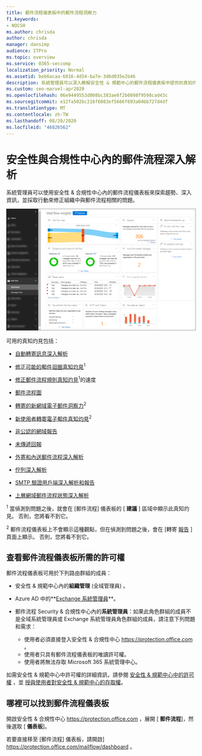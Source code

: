 ```yaml
---
title: 郵件流程儀表板中的郵件流程洞察力
f1.keywords:
- NOCSH
ms.author: chrisda
author: chrisda
manager: dansimp
audience: ITPro
ms.topic: overview
ms.service: O365-seccomp
localization_priority: Normal
ms.assetid: beb6acaa-6016-4d54-ba7e-3d6d035e2b46
description: 系統管理員可以深入瞭解安全性 & 規範中心的郵件流程儀表板中提供的真知灼見和報告。
ms.custom: seo-marvel-apr2020
ms.openlocfilehash: 06e9449553d008bc383ae6f2b6098f9598cad43c
ms.sourcegitcommit: e12fa502bc216f6083ef5666f693a04bb727d4df
ms.translationtype: MT
ms.contentlocale: zh-TW
ms.lasthandoff: 08/20/2020
ms.locfileid: "46826562"
---
```

# <a name="mail-flow-insights-in-the-security--compliance-center"></a>安全性與合規性中心內的郵件流程深入解析

系統管理員可以使用安全性 & 合規性中心內的郵件流程儀表板來探索趨勢、深入資訊，並採取行動來修正組織中與郵件流程相關的問題。

![安全性 & 規範中心內的郵件流程儀表板](../../media/mail-flow-dashboard-v2.png)

可用的真知灼見包括：

- [自動轉寄訊息深入解析](mfi-auto-forwarded-messages-report.md)

- [修正可能的郵件迴圈真知灼見](mfi-mail-loop-insight.md)<sup>1</sup>

- [修正郵件流程規則真知灼見](mfi-slow-mail-flow-rules-insight.md)<sup>1</sup>的速度

- [郵件流程圖](mfi-mail-flow-map-report.md)

- [轉寄的新網域電子郵件洞察力](mfi-new-domains-being-forwarded-email.md)<sup>2</sup>

- [新使用者轉寄電子郵件真知灼見](mfi-new-users-forwarding-email.md)<sup>2</sup>

- [非公認的網域報告](mfi-non-accepted-domain-report.md)

- [未傳遞回報](mfi-non-delivery-report.md)

- [外寄和內送郵件流程深入解析](mfi-outbound-and-inbound-mail-flow.md)

- [佇列深入解析](mfi-queue-alerts-and-queues.md)

- [SMTP 驗證用戶端深入解析和報告](mfi-smtp-auth-clients-report.md)

- [上層網域郵件流程狀態深入解析](mfi-domain-mail-flow-status-insight.md)

<sup>1</sup> 當偵測到問題之後，就會在 [郵件流程] 儀表板的 [ **建議** ] 區域中顯示此真知灼見。 否則，您將看不到它。

<sup>2</sup> 郵件流程儀表板上不會顯示這種觀點，但在偵測到問題之後，會在 [轉寄 [報告](view-mail-flow-reports.md#forwarding-report) ] 頁面上顯示。 否則，您將看不到它。

## <a name="permissions-required-to-view-the-mail-flow-dashboard"></a>查看郵件流程儀表板所需的許可權

郵件流程儀表板可用於下列路由群組的成員：

- 安全性 & 規範中心內的**組織管理** (全域管理員) 。

- Azure AD 中的**[Exchange 系統管理員](https://docs.microsoft.com/azure/active-directory/users-groups-roles/directory-assign-admin-roles#exchange-administrator)**。

- 郵件流程 Security & 合規性中心內的**系統管理員**：如果此角色群組的成員不是全域系統管理員或 Exchange 系統管理員角色群組的成員，請注意下列問題和需求：

  - 使用者必須直接登入安全性 & 合規性中心 <https://protection.office.com> 。
  - 使用者只具有郵件流程儀表板的唯讀許可權。
  - 使用者將無法存取 Microsoft 365 系統管理中心。

如需安全性 & 規範中心中許可權的詳細資訊，請參閱 [安全性 & 規範中心中的許可權](permissions-in-the-security-and-compliance-center.md) ，並 [授與使用者對安全性 & 規範中心的存取權](grant-access-to-the-security-and-compliance-center.md)。

## <a name="where-to-find-the-mail-flow-dashboard"></a>哪裡可以找到郵件流程儀表板

開啟安全性 & 合規性中心 <https://protection.office.com> ，展開 [ **郵件流程**]，然後選取 [ **儀表板**]。

若要直接移至 [郵件流程] 儀表板，請開啟] <https://protection.office.com/mailflow/dashboard> 。
